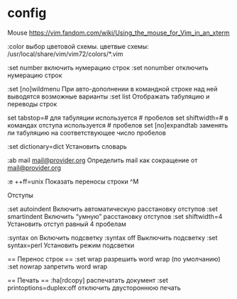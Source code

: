 config
======

Mouse
https://vim.fandom.com/wiki/Using_the_mouse_for_Vim_in_an_xterm


:color <name>             выбор цветовой схемы. цветвые схемы:
                            /usr/local/share/vim/vim72/colors/*.vim

:set number              включить нумерацию строк
:set nonumber            отключить нумерацию строк

:set [no]wildmenu          При авто-дополнении в командной строке над  ней выводятся возможные варианты
:set list                  Отображать табуляцию и переводы строк

set tabstop=#             для табуляции используется # пробелов
set shiftwidth=#          в командах отступа используется # пробелов 
set [no]expandtab         заменять ли табуляцию на соответствующее число пробелов

:set dictionary=dict	Установить словарь

:ab mail mail@provider.org	Определить mail как сокращение от mail@provider.org

:e ++ff=unix    Показать переносы строки ^M

Отступы

:set autoindent	Включить автоматическую расстановку отступов
:set smartindent	Включить “умную” расстановку отступов
:set shiftwidth=4	Установить отступ равный 4 пробелам

:syntax on	Включить подсветку
:syntax off	Выключить подсветку
:set syntax=perl	Установить режим подсветки


== Перенос строк ==
:set wrap                 разрешить word wrap (по умолчанию)
:set nowrap               запретить word wrap


== Печать ==
:ha[rdcopy]                   распечатать документ
:set printoptions=duplex:off  отключить двустороннюю печать
